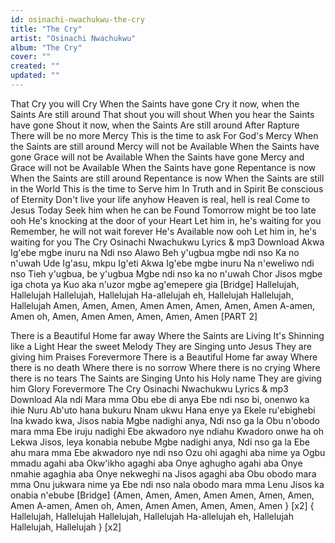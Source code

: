 ```yaml
---
id: osinachi-nwachukwu-the-cry
title: "The Cry"
artist: "Osinachi Nwachukwu"
album: "The Cry"
cover: ""
created: ""
updated: ""
---
```


That Cry you will Cry
When the Saints have gone
Cry it now, when the Saints
Are still around
That shout you will shout
When you hear the Saints have gone
Shout it now, when the Saints
Are still around
After Rapture
There will be no more Mercy
This is the time to ask
For God's Mercy
When the Saints are still around
Mercy will not be Available
When the Saints have gone
Grace will not be Available
When the Saints have gone
Mercy and Grace will not be Available
When the Saints have gone
Repentance is now
When the Saints are still around
Repentance is now
When the Saints are still in the World
This is the time to Serve him
In Truth and in Spirit
Be conscious of Eternity
Don't live your life anyhow
Heaven is real, hell is real
Come to Jesus Today
Seek him when he can be Found
Tomorrow might be too late ooh
He's knocking at the door of your Heart
Let him in, he's waiting for you
Remember, he will not wait forever
He's Available now ooh
Let him in, he's waiting for you
The Cry  Osinachi Nwachukwu Lyrics & mp3 Download
Akwa Ig'ebe mgbe inuru na
Ndi nso Alawo
Beh y'ugbua mgbe ndi nso
Ka no n'uwah
Ude Ig'asu, mkpu Ig'eti
Akwa Ig'ebe mgbe inuru
Na n'eweliwo ndi nso
Tieh y'ugbua, be y'ugbua
Mgbe ndi nso ka no n'uwah
Chor Jisos mgbe iga chota ya
Kuo aka n'uzor mgbe ag'emepere gia
[Bridge]
Hallelujah, Hallelujah
Hallelujah, Hallelujah
Ha-allelujah eh, Hallelujah
Hallelujah, Hallelujah
Amen, Amen, Amen, Amen
Amen, Amen, Amen, Amen
A-amen, Amen oh, Amen, Amen
Amen, Amen, Amen, Amen
[PART 2]

There is a Beautiful Home far away
Where the Saints are Living
It's Shinning like a Light
Hear the sweet Melody
They are Singing unto Jesus
They are giving him Praises Forevermore
There is a Beautiful Home far away
Where there is no death
Where there is no sorrow
Where there is no crying
Where there is no tears
The Saints are Singing
Unto his Holy name
They are giving him Glory Forevermore
The Cry  Osinachi Nwachukwu Lyrics & mp3 Download
Ala ndi Mara mma
Obu ebe di anya
Ebe ndi nso bi, onenwo ka ihie
Nuru Ab'uto hana bukuru Nnam ukwu
Hana enye ya Ekele ru'ebighebi
Ina kwado kwa, Jisos nabia
Mgbe nadighi anya, Ndi nso ga la
Obu n'obodo mara mma
Ebe iruju nadighi
Ebe akwadoro nye ndiahu
Kwadoro onwe ha oh
Lekwa Jisos, leya konabia nebube
Mgbe nadighi anya, Ndi nso ga la
Ebe ahu mara mma
Ebe akwadoro nye ndi nso
Ozu ohi agaghi aba nime ya
Ogbu mmadu agahi aba
Okw'ikho agaghi aba
Onye aghugho agahi aba
Onye nmahie agaghia aba
Onye nekweghi na Jisos agaghi aba
Obu obodo mara mma
Onu jukwara nime ya
Ebe ndi nso nala obodo mara mma
Lenu Jisos ka onabia n'ebube
[Bridge]
{Amen, Amen, Amen, Amen
Amen, Amen, Amen, Amen
A-amen, Amen oh, Amen, Amen
Amen, Amen, Amen, Amen } [x2]
{ Hallelujah, Hallelujah
Hallelujah, Hallelujah
Ha-allelujah eh, Hallelujah
Hallelujah, Hallelujah } [x2]